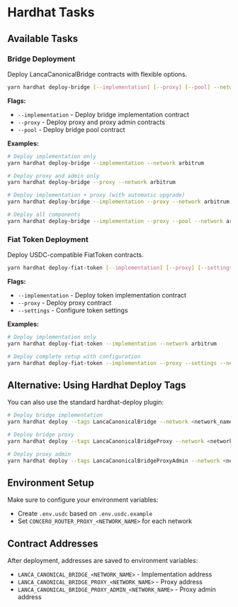 # Hardhat Tasks

## Available Tasks

### Bridge Deployment
Deploy LancaCanonicalBridge contracts with flexible options.

```bash
yarn hardhat deploy-bridge [--implementation] [--proxy] [--pool] --network <network_name>
```

**Flags:**
- `--implementation` - Deploy bridge implementation contract
- `--proxy` - Deploy proxy and proxy admin contracts  
- `--pool` - Deploy bridge pool contract

**Examples:**
```bash
# Deploy implementation only
yarn hardhat deploy-bridge --implementation --network arbitrum

# Deploy proxy and admin only
yarn hardhat deploy-bridge --proxy --network arbitrum

# Deploy implementation + proxy (with automatic upgrade)
yarn hardhat deploy-bridge --implementation --proxy --network arbitrum

# Deploy all components
yarn hardhat deploy-bridge --implementation --proxy --pool --network arbitrum
```

### Fiat Token Deployment
Deploy USDC-compatible FiatToken contracts.

```bash
yarn hardhat deploy-fiat-token [--implementation] [--proxy] [--settings] --network <network_name>
```

**Flags:**
- `--implementation` - Deploy token implementation contract
- `--proxy` - Deploy proxy contract
- `--settings` - Configure token settings

**Examples:**
```bash
# Deploy implementation only
yarn hardhat deploy-fiat-token --implementation --network arbitrum

# Deploy complete setup with configuration
yarn hardhat deploy-fiat-token --implementation --proxy --settings --network arbitrum
```

## Alternative: Using Hardhat Deploy Tags

You can also use the standard hardhat-deploy plugin:

```bash
# Deploy bridge implementation
yarn hardhat deploy --tags LancaCanonicalBridge --network <network_name>

# Deploy bridge proxy
yarn hardhat deploy --tags LancaCanonicalBridgeProxy --network <network_name>

# Deploy proxy admin
yarn hardhat deploy --tags LancaCanonicalBridgeProxyAdmin --network <network_name>
```

## Environment Setup

Make sure to configure your environment variables:
- Create `.env.usdc` based on `.env.usdc.example`
- Set `CONCERO_ROUTER_PROXY_<NETWORK_NAME>` for each network

## Contract Addresses

After deployment, addresses are saved to environment variables:
- `LANCA_CANONICAL_BRIDGE_<NETWORK_NAME>` - Implementation address
- `LANCA_CANONICAL_BRIDGE_PROXY_<NETWORK_NAME>` - Proxy address
- `LANCA_CANONICAL_BRIDGE_PROXY_ADMIN_<NETWORK_NAME>` - Proxy admin address 